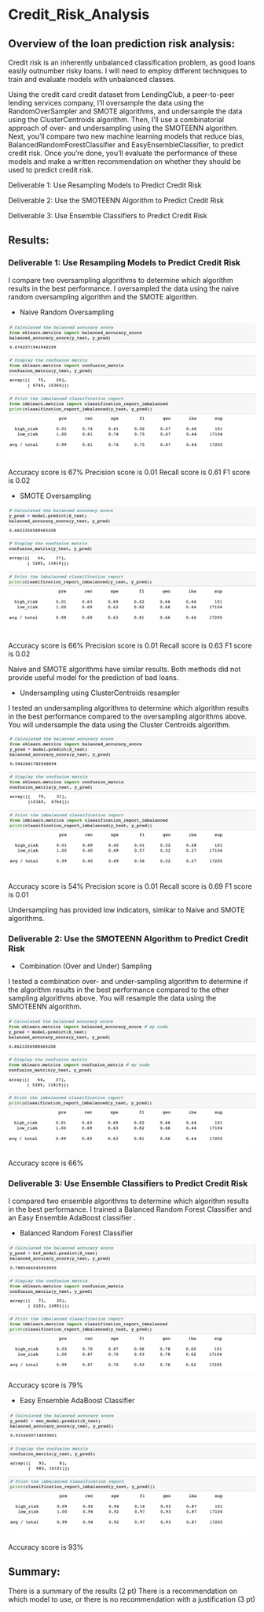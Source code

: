 # Credit_Risk_Analysis


## Overview of the loan prediction risk analysis:

Credit risk is an inherently unbalanced classification problem, as good loans easily outnumber risky loans. I will need to employ different techniques to train and evaluate models with unbalanced classes. 

Using the credit card credit dataset from LendingClub, a peer-to-peer lending services company, I’ll oversample the data using the RandomOverSampler and SMOTE algorithms, and undersample the data using the ClusterCentroids algorithm. Then, I’ll use a combinatorial approach of over- and undersampling using the SMOTEENN algorithm. Next, you’ll compare two new machine learning models that reduce bias, BalancedRandomForestClassifier and EasyEnsembleClassifier, to predict credit risk. Once you’re done, you’ll evaluate the performance of these models and make a written recommendation on whether they should be used to predict credit risk.


Deliverable 1: Use Resampling Models to Predict Credit Risk

Deliverable 2: Use the SMOTEENN Algorithm to Predict Credit Risk

Deliverable 3: Use Ensemble Classifiers to Predict Credit Risk


## Results:

### Deliverable 1: Use Resampling Models to Predict Credit Risk

I compare two oversampling algorithms to determine which algorithm results in the best performance. I oversampled the data using the naive random oversampling algorithm and the SMOTE algorithm. 

- Naive Random Oversampling

![naive_random_oversampling](naive_random_oversampling.png)

Accuracy score is 67%
Precision score is 0.01
Recall score is 0.61
F1 score is 0.02

- SMOTE Oversampling

![SMOTE_Oversampling](SMOTE_Oversampling.png)

Accuracy score is 66%
Precision score is 0.01
Recall score is 0.63
F1 score is 0.02

Naive and SMOTE algorithms have similar results. Both methods did not provide useful model for the prediction of bad loans.

- Undersampling using ClusterCentroids resampler

I tested an undersampling algorithms to determine which algorithm results in the best performance compared to the oversampling algorithms above. You will undersample the data using the Cluster Centroids algorithm.

![Undersampling](Undersampling.png)

Accuracy score is 54%
Precision score is 0.01
Recall score is 0.69
F1 score is 0.01

Undersampling has provided low indicators, simikar to Naive and SMOTE algorithms. 

### Deliverable 2: Use the SMOTEENN Algorithm to Predict Credit Risk

- Combination (Over and Under) Sampling

I tested a combination over- and under-sampling algorithm to determine if the algorithm results in the best performance compared to the other sampling algorithms above. You will resample the data using the SMOTEENN algorithm.

![Combination](Combination.png)

Accuracy score is 66%

### Deliverable 3: Use Ensemble Classifiers to Predict Credit Risk

I compared two ensemble algorithms to determine which algorithm results in the best performance. I trained a Balanced Random Forest Classifier and an Easy Ensemble AdaBoost classifier .

- Balanced Random Forest Classifier

![Balanced_Random_Forest_Classifier](Balanced_Random_Forest_Classifier.png)

Accuracy score is 79%

- Easy Ensemble AdaBoost Classifier


![Easy_Ensemble_AdaBoost_Classifier](Easy_Ensemble_AdaBoost_Classifier.png)

Accuracy score is 93%

## Summary:

There is a summary of the results (2 pt)
There is a recommendation on which model to use, or there is no recommendation with a justification (3 pt)
